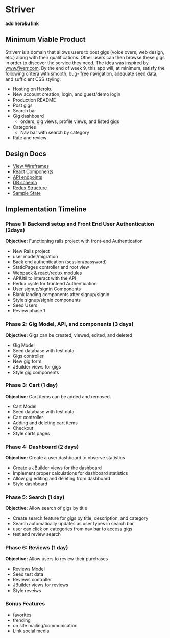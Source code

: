 # Striver
**add heroku link**

## Minimum Viable Product
Striverr is a domain that allows users to post gigs (voice overs, web design, etc.) along with their qualifications. Other users can then browse these gigs in order to discover the service they need. The idea was inspired by www.fiverr.com. By the end of week 9, this app will, at minimum, satisfy the following critera with smooth, bug- free navigation, adequate seed data, and sufficient CSS styling:

* Hosting on Heroku  
* New account creation, login, and guest/demo login  
* Production README  
* Post gigs  
* Search bar  
* Gig dashboard  
  * orders, gig views, profile views, and listed gigs  
* Categories  
  * Nav bar with search by category
* Rate and review  

## Design Docs
- [View Wireframes](https://github.com/yashoss/striverr/tree/master/docs/wireframes)  
- [React Components](https://github.com/yashoss/striverr/blob/master/docs/component-hierarchy.md)  
- [API endpoints](https://github.com/yashoss/striverr/blob/master/docs/api-endpoints.md)  
- [DB schema](https://github.com/yashoss/striverr/blob/master/docs/schema.md)  
- [Redux Structure](https://github.com/yashoss/striverr/blob/master/docs/redux-structure.md)  
- [Sample State](https://github.com/yashoss/striverr/blob/master/docs/sample-state.md)  

## Implementation Timeline

### Phase 1: Backend setup and Front End User Authentication (2days)

**Objective:** Functioning rails project with front-end Authentication

* New Rails project
* user model/migration
* Back end authentication (session/password)
* StaticPages controller and root view
* Webpack & react/redux modules
* APIUtil to interact with the API
* Redux cycle for frontend Authentication
* User signup/signin Components
* Blank landing components after signup/signin
* Style signup/signin components
* Seed Users
* Review phase 1

### Phase 2: Gig Model, API, and components (3 days)

**Objective:** Gigs can be created, viewed, edited, and deleted

* Gig Model
* Seed database with test data
* Gigs controller
* New gig form
* JBuilder views for gigs
* Style gig components

### Phase 3: Cart (1 day)

**Objective:** Cart items can be added and removed.

* Cart Model
* Seed database with test data
* Cart controller
* Adding and deleting cart items
* Checkout
* Style carts pages

### Phase 4: Dashboard (2 days)

**Objective:** Create a user dashboard to observe statistics

* Create a JBuilder views for the dashboard
* Implement proper calculations for dashboard statistics
* Allow gig editing and deleting from dashboard
* Style dashboard

### Phase 5: Search (1 day)

**Objective:** Allow search of gigs by title
* Create search feature for gigs by title, description, and category
* Search automatically updates as user types in search bar
* user can click on categories from nav bar to access gigs
* test and review search

### Phase 6: Reviews (1 day)

**Objective:** Allow users to review their purchases

* Reviews Model
* Seed test data
* Reviews controller
* JBuilder views for reviews
* Style reveiws

### Bonus Features

* favorites
* trending
* on site mailing/communication
* Link social media
